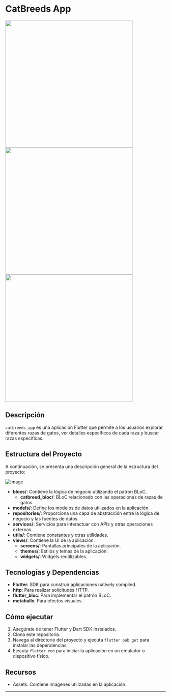 # CatBreeds App

<img src="https://github.com/diegolopezrm/catbreeds_app/assets/63005462/6cef9ec6-87eb-4409-b6d2-1929e65da6bb"  height="400">
<img src="https://github.com/diegolopezrm/catbreeds_app/assets/63005462/cee687ed-3868-4f3d-b10e-8efbbfc973d4"  height="400">
<img src="https://github.com/diegolopezrm/catbreeds_app/assets/63005462/5730d1e4-3d6e-4401-ba0f-2a8c5db9a307"  height="400">

## Descripción

`catbreeds_app` es una aplicación Flutter que permite a los usuarios explorar diferentes razas de gatos, ver detalles específicos de cada raza y buscar razas específicas.

## Estructura del Proyecto

A continuación, se presenta una descripción general de la estructura del proyecto:

![image](https://github.com/diegolopezrm/catbreeds_app/assets/63005462/90324f39-343a-4448-9b29-4882db8754e7)


- **blocs/**: Contiene la lógica de negocio utilizando el patrón BLoC.
  - **catbreed_bloc/**: BLoC relacionado con las operaciones de razas de gatos.
- **models/**: Define los modelos de datos utilizados en la aplicación.
- **repositories/**: Proporciona una capa de abstracción entre la lógica de negocio y las fuentes de datos.
- **services/**: Servicios para interactuar con APIs y otras operaciones externas.
- **utils/**: Contiene constantes y otras utilidades.
- **views/**: Contiene la UI de la aplicación.
  - **screens/**: Pantallas principales de la aplicación.
  - **themes/**: Estilos y temas de la aplicación.
  - **widgets/**: Widgets reutilizables.

## Tecnologías y Dependencias

- **Flutter**: SDK para construir aplicaciones natively compiled.
- **http**: Para realizar solicitudes HTTP.
- **flutter_bloc**: Para implementar el patrón BLoC.
- **metaballs**: Para efectos visuales.

## Cómo ejecutar

1. Asegúrate de tener Flutter y Dart SDK instalados.
2. Clona este repositorio.
3. Navega al directorio del proyecto y ejecuta `flutter pub get` para instalar las dependencias.
4. Ejecuta `flutter run` para iniciar la aplicación en un emulador o dispositivo físico.

## Recursos

- Assets: Contiene imágenes utilizadas en la aplicación.

---
